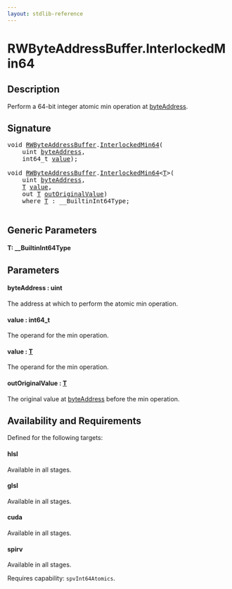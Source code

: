 ```yaml
---
layout: stdlib-reference
---
```


# RWByteAddressBuffer\.InterlockedMin64

## Description

Perform a 64-bit integer atomic min operation at <span class='code'><a href="interlockedmin64-0b.html#decl-byteAddress" class="code_param">byteAddress</a></span>.



## Signature 

<pre>
<span class="code_keyword">void</span> <a href="../types/rwbyteaddressbuffer-0126d/index.html" class="code_type">RWByteAddressBuffer</a>.<a href="interlockedmin64-0b.html">InterlockedMin64</a>(
    <span class="code_keyword">uint</span> <a href="interlockedmin64-0b.html#decl-byteAddress" class="code_param">byteAddress</a>,
    int64_t <a href="interlockedmin64-0b.html#decl-value" class="code_param">value</a>);

<span class="code_keyword">void</span> <a href="../types/rwbyteaddressbuffer-0126d/index.html" class="code_type">RWByteAddressBuffer</a>.<a href="interlockedmin64-0b.html">InterlockedMin64</a>&lt;<a href="interlockedmin64-0b.html#typeparam-T" class="code_type">T</a>&gt;(
    <span class="code_keyword">uint</span> <a href="interlockedmin64-0b.html#decl-byteAddress" class="code_param">byteAddress</a>,
    <a href="interlockedmin64-0b.html#typeparam-T" class="code_type">T</a> <a href="interlockedmin64-0b.html#decl-value" class="code_param">value</a>,
    <span class="code_keyword">out</span> <a href="interlockedmin64-0b.html#typeparam-T" class="code_type">T</a> <a href="interlockedmin64-0b.html#decl-outOriginalValue" class="code_param">outOriginalValue</a>)
    <span class='code_keyword'>where</span> <a href="interlockedmin64-0b.html#typeparam-T" class="code_type">T</a> : __BuiltinInt64Type;

</pre>

## Generic Parameters

####  <a id="typeparam-T"></a>T: \_\_BuiltinInt64Type

## Parameters

####  <a id="decl-byteAddress"></a>byteAddress  : uint
The address at which to perform the atomic min operation.

####  <a id="decl-value"></a>value  : int64\_t
The operand for the min operation.

####  <a id="decl-value"></a>value  : [T](interlockedmin64-0b.html#typeparam-T)
The operand for the min operation.

####  <a id="decl-outOriginalValue"></a>outOriginalValue  : [T](interlockedmin64-0b.html#typeparam-T)
The original value at <span class='code'><a href="interlockedmin64-0b.html#decl-byteAddress" class="code_param">byteAddress</a></span> before the min operation.


## Availability and Requirements

Defined for the following targets:

#### hlsl
Available in all stages.

#### glsl
Available in all stages.

#### cuda
Available in all stages.

#### spirv
Available in all stages.

Requires capability: `spvInt64Atomics`.


